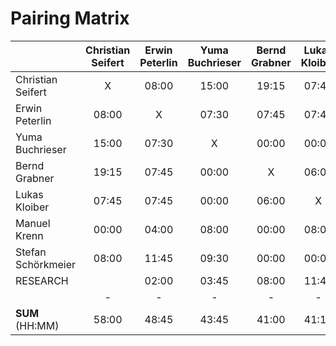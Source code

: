 # Pairing Matrix

|                    | Christian Seifert | Erwin Peterlin | Yuma Buchrieser | Bernd Grabner | Lukas Kloiber | Manuel Krenn | Stefan Schörkmeier |
|--------------------|:-----------------:|:--------------:|:---------------:|:-------------:|:-------------:|:------------:|:------------------:|
| Christian Seifert  | X                 | 08:00          | 15:00           | 19:15         | 07:45         | 00:00        | 08:00              |
| Erwin Peterlin     | 08:00             | X              | 07:30           | 07:45         | 07:45         | 04:00        | 11:45              |
| Yuma Buchrieser    | 15:00             | 07:30          | X               | 00:00         | 00:00         | 08:00        | 09:30              |
| Bernd Grabner      | 19:15             | 07:45          | 00:00           | X             | 06:00         | 00:00        | 00:00              |
| Lukas Kloiber      | 07:45             | 07:45          | 00:00           | 06:00         | X             | 08:00        | 00:00              |
| Manuel Krenn       | 00:00             | 04:00          | 08:00           | 00:00         | 08:00         | X            | 07:45              |
| Stefan Schörkmeier | 08:00             | 11:45          | 09:30           | 00:00         | 00:00         | 07:45        | X                  |
| RESEARCH           |                   | 02:00          | 03:45           | 08:00         | 11:45         | 08:00        | 08:45              |
|                    | -                 | -              | -               | -             | -             | -            | -                  |
| **SUM** (HH:MM)    | 58:00             | 48:45          | 43:45           | 41:00         | 41:15         | 35:45        | 45:45              |
